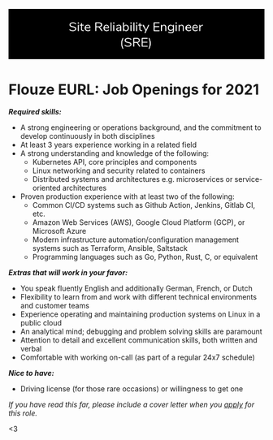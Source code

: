 ![Join Us](/assets/opportunities.png)

# Flouze EURL: Job Openings for 2021

***Required skills:***

- A strong engineering or operations background, and the commitment to develop continuously in both disciplines
- At least 3 years experience working in a related field
- A strong understanding and knowledge of the following: 
    * Kubernetes API, core principles and components
    * Linux networking and security related to containers
    * Distributed systems and architectures e.g. microservices or service-oriented architectures
- Proven production experience with at least two of the following:
    * Common CI/CD systems such as Github Action, Jenkins, Gitlab CI, etc.
    * Amazon Web Services (AWS), Google Cloud Platform (GCP), or Microsoft Azure
    * Modern infrastructure automation/configuration management systems such as Terraform, Ansible, Saltstack
    * Programming languages such as Go, Python, Rust, C, or equivalent

***Extras that will work in your favor:***
- You speak fluently English and additionally German, French, or Dutch
- Flexibility to learn from and work with different technical environments and customer teams
- Experience operating and maintaining production systems on Linux in a public cloud
- An analytical mind; debugging and problem solving skills are paramount
- Attention to detail and excellent communication skills, both written and verbal
- Comfortable with working on-call (as part of a regular 24x7 schedule)

***Nice to have:***
- Driving license (for those rare occasions) or willingness to get one

*If you have read this far, please include a cover letter when you [apply](lgeurts@pm.me) for this role.*

<3

